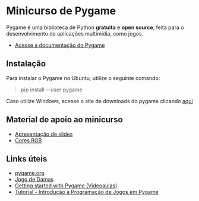 # Minicurso de Pygame

Pygame é uma biblioteca de Python **gratuita** e **open source**, feita para o desenvolvimento de aplicações multimídia, como jogos.

- [Acesse a documentação do Pygame](https://www.pygame.org/docs/ "Documentação do Pygame")

## Instalação

Para instalar o Pygame no Ubuntu, utilize o seguinte comando:

> pip install --user pygame

Caso utilize Windows, acesse o site de downloads do pygame clicando [aqui](https://www.pygame.org/download.shtml)

## Material de apoio ao minicurso

- [Apresentação de slides](https://docs.google.com/presentation/d/1OFN30ifE1eKv399Hggi4E3PZsleDuPu2Sopk2hd9P78/edit?usp=sharing)
- [Cores RGB](https://htmlcolorcodes.com/color-picker/)

## Links úteis

- [pygame.org](https://www.pygame.org/)
- [Jogo de Damas](https://github.com/LukeHxH/mp_damas)
- [Getting started with Pygame (Videoaulas)](https://www.youtube.com/watch?v=VO8rTszcW4s)
- [Tutorial - Introdução à Programação de Jogos em Pygame](https://old.gustavobarbieri.com.br/jogos/jogo/doc/)